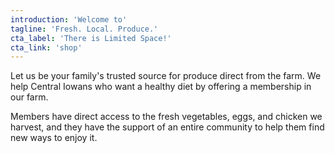 ```yaml
---
introduction: 'Welcome to'
tagline: 'Fresh. Local. Produce.'
cta_label: 'There is Limited Space!'
cta_link: 'shop'
---
```


Let us be your family's trusted source for produce direct from the farm. We help Central Iowans who want a healthy diet by offering a membership in our farm.

Members have direct access to the fresh vegetables, eggs, and chicken we harvest, and they have the support of an entire community to help them find new ways to enjoy it.
